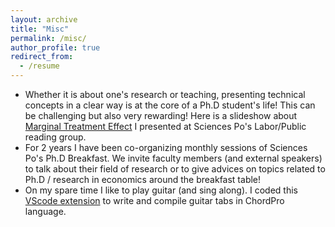 ```yaml
---
layout: archive
title: "Misc"
permalink: /misc/
author_profile: true
redirect_from:
  - /resume
---
```




* Whether it is about one's research or teaching, presenting technical concepts in a clear way is at the core of a Ph.D student's life! This can be challenging but also very rewarding! Here is a slideshow about [Marginal Treatment Effect](https://mattis-gilbert.github.io/files/marginal_treatment_effects.pdf) I presented at Sciences Po's Labor/Public reading group.
* For 2 years I have been co-organizing monthly sessions of Sciences Po's Ph.D Breakfast. We invite faculty members (and external speakers) to talk about their field of research or to give advices on topics related to Ph.D / research in economics around the breakfast table! 
* On my spare time I like to play guitar (and sing along). I coded this [VScode extension](https://marketplace.visualstudio.com/items/?itemName=mattjs07.chordpro-vscode&ssr=false#overview) to write and compile guitar tabs in ChordPro language. 